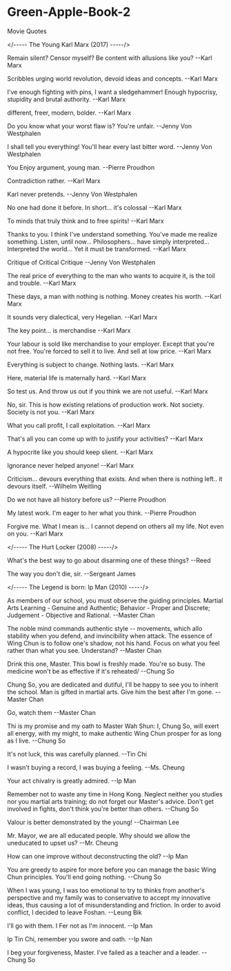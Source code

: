 # Green-Apple-Book-2

Movie Quotes



</----- The Young Karl Marx (2017) -----/>

Remain silent?
Censor myself?
Be content with allusions like you?
    --Karl Marx

Scribbles urging world revolution,
devoid ideas and concepts.
    --Karl Marx

I've enough fighting with pins,
I want a sledgehammer!
Enough hypocrisy, stupidity and brutal authority.
    --Karl Marx
    
different, freer,
modern, bolder.
    --Karl Marx

Do you know what your worst flaw is?
You're unfair.
    --Jenny Von Westphalen

I shall tell you everything!
You'll hear every last bitter word.
    --Jenny Von Westphalen

You Enjoy argument, young man.
    --Pierre Proudhon

Contradiction rather.
    --Karl Marx

Karl never pretends.
    --Jenny Von Westphalen

No one had done it before.
In short... it's colossal
    --Karl Marx

To minds that truly think
and to free spirits!
    --Karl Marx

Thanks to you.
I think I've understand something.
You've made me realize something.
Listen, until now...
Philosophers... have simply interpreted...
Interpreted the world...
Yet it must be transformed.
    --Karl Marx

Critique of Critical Critique
    --Jenny Von Westphalen

The real price of everything to the man who wants to acquire it,
is the toil and trouble.
    --Karl Marx

These days,
a man with nothing is nothing.
Money creates his worth.
    --Karl Marx

It sounds very dialectical,
very Hegelian.
    --Karl Marx

The key point... is merchandise
    --Karl Marx
    
Your labour is sold like merchandise to your employer.
Except that you're not free. You're forced to sell it to live.
And sell at low price.
    --Karl Marx

Everything is subject to change.
Nothing lasts.
    --Karl Marx

Here, material life is maternally hard.
    --Karl Marx

So test us. And throw us out if you think we are not useful.
    --Karl Marx

No, sir. This is how existing relations of production work.
Not society. Society is not you.
    --Karl Marx

What you call profit,
I call exploitation.
    --Karl Marx

That's all you can come up with to justify your activities?
    --Karl Marx

A hypocrite like you should keep slient.
    --Karl Marx

Ignorance never helped anyone!
--Karl Marx

Criticism... devours everything that exists.
And when there is nothing left.. it devours itself.
    --Wilhelm Weitling

Do we not have all history before us?
    --Pierre Proudhon
    
My latest work.
I'm eager to her what you think.
    --Pierre Proudhon

Forgive me.
What I mean is...
I cannot depend on others all my life.
Not even on you.
    --Karl Marx





</----- The Hurt Locker (2008) -----/>

What's the best way to go about disarming one of these things?
    --Reed

The way you don't die, sir.
    --Sergeant James





</----- The Legend is born: Ip Man (2010) -----/>

As members of our school, you must observe the guiding principles.
Martial Arts Learning -  Genuine and Authentic;
Behavior - Proper and Discrete;
Judgement - Objective and Rational.
    --Master Chan

The noble mind commands authentic style --
movements, which allo stability when you defend, and invincibility when attack.
The essence of Wing Chun is to follow one's shadow, not his hand.
Focus on what you feel rather than what you see. Understand?
    --Master Chan

Drink this one, Master.
This bowl is freshly made.
You're so busy.
The medicine won't be as effective if it's reheated/
    --Chung So

Chung So, you are dedicated and dutiful, I'll be happy to see you to inherit the school.
Man is gifted in martial arts. Give him the best after I'm gone.
    --Master Chan

Go, watch them
    --Master Chan

Thi is my promise and my oath to Master Wah Shun: 
I, Chung So, will exert all energy, with my might, to make authentic Wing Chun prosper for as long as I live.
    --Chung So

It's not luck, this was carefully planned.
    --Tin Chi

I wasn't buying a record, I was buying a feeling.
    --Ms. Cheung

Your act chivalry is greatly admired.
    --Ip Man

Remember not to waste any time in Hong Kong.
Neglect neither you studies nor you martial arts training;
do not forget our Master's advice.
Don't get involved in fights, don't think you're better than others.
    --Chung So

Valour is better demonstrated by the young!
    --Chairman Lee

Mr. Mayor, we are all educated people.
Why should we allow the uneducated to upset us?
    --Mr. Cheung

How can one improve without deconstructing the old?
    --Ip Man

You are greedy to aspire for more before you can manage the basic Wing Chun principles.
You'll end going nothing.
    --Chung So

When I was young, I was too emotional to try to thinks from another's perspective and 
my family was to conservative to accept my innovative ideas, 
thus causing a lot of misunderstanding and friction.
In order to avoid conflict, I decided to leave Foshan.
    --Leung Bik
    
I'll go with them.
I Fer not as I'm innocent.
    --Ip Man

Ip Tin Chi, remember you swore and oath.
    --Ip Nan

I beg your forgiveness, Master.
I've failed as a teacher and a leader.
    --Chung So

